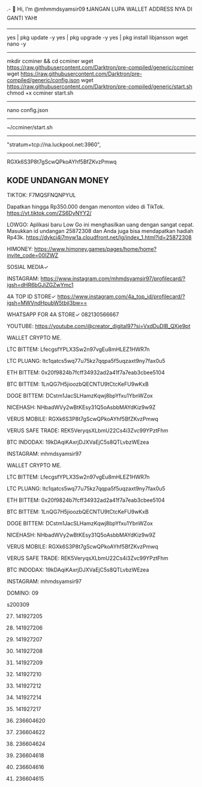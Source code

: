 .- 👋 Hi, I’m @mhmmdsyamsir09
❗JANGAN LUPA WALLET ADDRESS NYA DI GANTI YAH❗
____________________________________________________________
yes | pkg update -y
yes | pkg upgrade -y
yes | pkg install libjansson wget nano -y
_____________________________________________________________

mkdir ccminer && cd ccminer
wget https://raw.githubusercontent.com/Darktron/pre-compiled/generic/ccminer
wget https://raw.githubusercontent.com/Darktron/pre-compiled/generic/config.json
wget https://raw.githubusercontent.com/Darktron/pre-compiled/generic/start.sh
chmod +x ccminer start.sh
_____________________________________________________________

nano config.json


_____________________________________________________________
~/ccminer/start.sh


_____________________________________________________________

"stratum+tcp://na.luckpool.net:3960",


_____________________________________________________________


RGXk6S3P8t7gScwQPkoAYhf5BfZKvzPmwq





KODE UNDANGAN MONEY
----------------------------------

TIKTOK:
F7MQSFNQNPYUL

Dapatkan hingga Rp350.000 dengan menonton video di TikTok. https://vt.tiktok.com/ZS6DyNYY2/


LOWGO:
Aplikasi baru Low Go ini menghasilkan uang dengan sangat cepat. Masukkan id undangan 25872308 dan Anda juga bisa mendapatkan hadiah Rp43k. https://dykci4j7myw1a.cloudfront.net/lg/index_1.html?id=25872308


HIMONEY:
https://www.himoney.games/pages/home/home?invite_code=00IZWZ






SOSIAL MEDIA✓

INSTAGRAM:
https://www.instagram.com/mhmdsyamsir97/profilecard/?igsh=dHR6bGJiZGZwYmc1



4A TOP ID STORE✓
https://www.instagram.com/4a_top_id/profilecard/?igsh=MWVndHpubW5tbjl3bw==



WHATSAPP FOR 4A STORE✓
082130566667



YOUTUBE:
https://youtube.com/@creator_digital97?si=VxdDuDlB_QXje9pt






WALLET CRYPTO ME.


LTC
BITTEM:
LfecgsfYPLX3Sw2n97vgEu8mHLEZ1HWR7n




LTC
PLUANG:
ltc1qatcs5wq77u75kz7qqpa5f5uqzaxt9ny7fax0u5




ETH
BITTEM:
0x20f9824b7fcff34932ad2a41f7a7eab3cbee5104



BTC
BITTEM:
1LnQG7H5jioozbQECNTU9tCtcKeFU9wKxB



DOGE
BITTEM:
DCstm1JacSLHamzKqwj8bpYfxu1YbnWZox


NICEHASH:
NHbadWVy2wBtKEsy31Q5oAsbbMAYdKiz9w9Z



VERUS MOBILE:
RGXk6S3P8t7gScwQPkoAYhf5BfZKvzPmwq



VERUS SAFE TRADE:
REK5VeryqsXLbmU22Cs4i3Zvc99YPztFhm



BTC
INDODAX:
19kDAqiKAxrjDJXVaEjC5s8QTLvbzWEzea



INSTAGRAM:
mhmdsyamsir97










WALLET CRYPTO ME.


LTC
BITTEM:
LfecgsfYPLX3Sw2n97vgEu8mHLEZ1HWR7n




LTC
PLUANG:
ltc1qatcs5wq77u75kz7qqpa5f5uqzaxt9ny7fax0u5




ETH
BITTEM:
0x20f9824b7fcff34932ad2a41f7a7eab3cbee5104



BTC
BITTEM:
1LnQG7H5jioozbQECNTU9tCtcKeFU9wKxB



DOGE
BITTEM:
DCstm1JacSLHamzKqwj8bpYfxu1YbnWZox


NICEHASH:
NHbadWVy2wBtKEsy31Q5oAsbbMAYdKiz9w9Z



VERUS MOBILE:
RGXk6S3P8t7gScwQPkoAYhf5BfZKvzPmwq



VERUS SAFE TRADE:
REK5VeryqsXLbmU22Cs4i3Zvc99YPztFhm



BTC
INDODAX:
19kDAqiKAxrjDJXVaEjC5s8QTLvbzWEzea



INSTAGRAM:
mhmdsyamsir97




















DOMINO:
09


   s200309


27. 141927205

28. 141927206

29. 141927207

30. 141927208

31. 141927209

32. 141927210

33. 141927212

34. 141927214

35. 141927217



36. 236604620

37. 236604622

38. 236604624

39. 236604618

39.  236604616

40. 236604615


